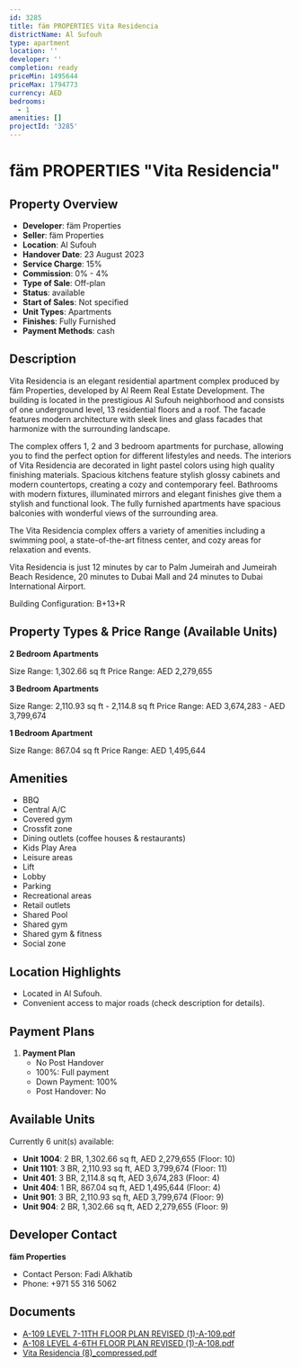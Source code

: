 ```yaml
---
id: 3285
title: fäm PROPERTIES Vita Residencia
districtName: Al Sufouh
type: apartment
location: ''
developer: ''
completion: ready
priceMin: 1495644
priceMax: 1794773
currency: AED
bedrooms:
  - 1
amenities: []
projectId: '3285'
---
```


# fäm PROPERTIES "Vita Residencia"

## Property Overview
- **Developer**: fäm Properties
- **Seller**: fäm Properties
- **Location**: Al Sufouh
- **Handover Date**: 23 August 2023
- **Service Charge**: 15%
- **Commission**: 0% - 4%
- **Type of Sale**: Off-plan
- **Status**: available
- **Start of Sales**: Not specified
- **Unit Types**: Apartments
- **Finishes**: Fully Furnished
- **Payment Methods**: cash

## Description
Vita Residencia is an elegant residential apartment complex produced by fäm Properties, developed by Al Reem Real Estate Development. The building is located in the prestigious Al Sufouh neighborhood and consists of one underground level, 13 residential floors and a roof. The facade features modern architecture with sleek lines and glass facades that harmonize with the surrounding landscape.

The complex offers 1, 2 and 3 bedroom apartments for purchase, allowing you to find the perfect option for different lifestyles and needs. The interiors of Vita Residencia are decorated in light pastel colors using high quality finishing materials. Spacious kitchens feature stylish glossy cabinets and modern countertops, creating a cozy and contemporary feel. Bathrooms with modern fixtures, illuminated mirrors and elegant finishes give them a stylish and functional look. The fully furnished apartments have spacious balconies with wonderful views of the surrounding area.

The Vita Residencia complex offers a variety of amenities including a swimming pool, a state-of-the-art fitness center, and cozy areas for relaxation and events.

Vita Residencia is just 12 minutes by car to Palm Jumeirah and Jumeirah Beach Residence, 20 minutes to Dubai Mall and 24 minutes to Dubai International Airport.

Building Configuration: B+13+R

## Property Types & Price Range (Available Units)
**2 Bedroom Apartments**

Size Range: 1,302.66 sq ft
Price Range: AED 2,279,655

**3 Bedroom Apartments**

Size Range: 2,110.93 sq ft - 2,114.8 sq ft
Price Range: AED 3,674,283 - AED 3,799,674

**1 Bedroom Apartment**

Size Range: 867.04 sq ft
Price Range: AED 1,495,644

## Amenities
- BBQ
- Central A/C
- Covered gym
- Crossfit zone
- Dining outlets  (coffee houses & restaurants)
- Kids Play Area
- Leisure areas
- Lift
- Lobby
- Parking
- Recreational areas
- Retail outlets
- Shared Pool
- Shared gym
- Shared gym & fitness
- Social zone

## Location Highlights
- Located in Al Sufouh.
- Convenient access to major roads (check description for details).

## Payment Plans
1. **Payment Plan**
   - No Post Handover
   - 100%: Full payment
   - Down Payment: 100%
   - Post Handover: No

## Available Units
Currently 6 unit(s) available:
- **Unit 1004**: 2 BR, 1,302.66 sq ft, AED 2,279,655 (Floor: 10)
- **Unit 1101**: 3 BR, 2,110.93 sq ft, AED 3,799,674 (Floor: 11)
- **Unit 401**: 3 BR, 2,114.8 sq ft, AED 3,674,283 (Floor: 4)
- **Unit 404**: 1 BR, 867.04 sq ft, AED 1,495,644 (Floor: 4)
- **Unit 901**: 3 BR, 2,110.93 sq ft, AED 3,799,674 (Floor: 9)
- **Unit 904**: 2 BR, 1,302.66 sq ft, AED 2,279,655 (Floor: 9)

## Developer Contact
**fäm Properties**
- Contact Person: Fadi Alkhatib
- Phone: +971 55 316 5062

## Documents
- [A-109 LEVEL 7-11TH FLOOR PLAN REVISED (1)-A-109.pdf](https://cdn.geniemap.net/2024/10/08/Ros3fNAif8SVjJvII9aFsSPZsy093cY5DCwE7jHV.pdf)
- [A-108 LEVEL 4-6TH FLOOR PLAN REVISED (1)-A-108.pdf](https://cdn.geniemap.net/2024/10/08/HS7rPvVj2MxWe1netyjfMTGgkp6VNaBJ1ysOrn6q.pdf)
- [Vita Residencia (8)_compressed.pdf](https://cdn.geniemap.net/2024/10/08/YGUoZbDAw3SnA8SqZeuM8RBirYsrVFe5Sj58mZ60.pdf)
